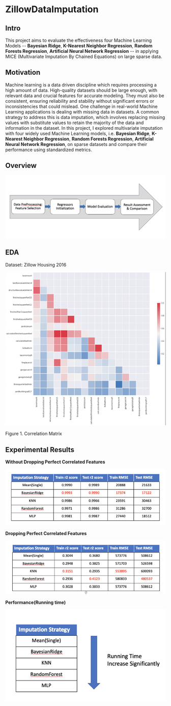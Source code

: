 # ZillowDataImputation

## Intro

This project aims to evaluate the effectiveness four Machine Learning Models -- **Bayesian Ridge**, **K-Nearest Neighbor Regression**, **Random Forests Regression**, **Artificial Neural Network Regression** -- in applying MICE (Multivariate Imputation By Chained Equations) on large sparse data.


## Motivation

Machine learning is a data driven discipline which requires processing a high amount of data. High-quality datasets should be large enough, with relevant data and crucial features for accurate modeling. They must also be consistent, ensuring reliability and stability without significant errors or inconsistencies that could mislead. One challenge in real-world Machine Learning applications is dealing with missing data in datasets. A common strategy to address this is data imputation, which involves replacing missing values with substitute values to retain the majority of the data and information in the dataset. In this project, I explored multivariate imputation with four widely used Machine Learning models, i.e. **Bayesian Ridge**, **K-Nearest Neighbor Regression**, **Random Forests Regression**, **Artificial Neural Network Regression**, on sparse datasets and compare their performance using standardized metrics.

## Overview

![Image Alt text](/Image/Overview.png)

## EDA

Dataset: Zillow Housing 2016

![Image Alt text](/Image/Dataset.png)

Figure 1. Correlation Matrix

## Experimental Results

**Without Dropping Perfect Correlated Features**

![Image Alt text](/Image/Result1.png)

**Dropping Perfect Correlated Features**

![Image Alt text](/Image/Result2.png)


**Performance(Running time)**

![Image Alt text](/Image/Time.png)
